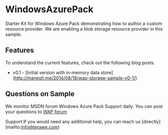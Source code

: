 WindowsAzurePack
================
Starter Kit for Windows Azure Pack demonstrating how to author a custom resource provider. We are enabling a blob storage resource provider in this sample.

Features
-------
To understand the current features, check out the following blog posts.
* v0.1 - [Initial version with in-memory data store] (http://manesh.me/2014/08/18/wap-storage-sample-v0-1/)

Questions on Sample
-------
We monitor MSDN forum Windows Azure Pack Support daily. You can post your questions to [WAP forum](http://social.msdn.microsoft.com/Forums/windowsazure/en-US/home?forum=windowsazurepack)

Support
If you would need any additional help, you can reach us [directly] (mailto:info@terawe.com)
